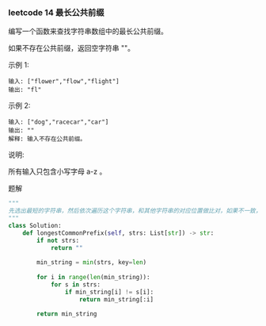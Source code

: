 ### leetcode 14 最长公共前缀

编写一个函数来查找字符串数组中的最长公共前缀。

如果不存在公共前缀，返回空字符串 ""。

示例 1:

~~~
输入: ["flower","flow","flight"]
输出: "fl"
~~~


示例 2:

~~~
输入: ["dog","racecar","car"]
输出: ""
解释: 输入不存在公共前缀。
~~~



说明:

所有输入只包含小写字母 a-z 。

题解

~~~python
"""
先选出最短的字符串，然后依次遍历这个字符串，和其他字符串的对应位置做比对，如果不一致，则return之前的子字符串。
"""
class Solution:
    def longestCommonPrefix(self, strs: List[str]) -> str:
        if not strs:
            return ""
        
        min_string = min(strs, key=len)
        
        for i in range(len(min_string)):
            for s in strs:
                if min_string[i] != s[i]:
                    return min_string[:i]
        
        return min_string
~~~

